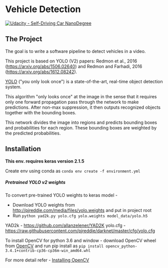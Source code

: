 # Vehicle Detection
[![Udacity - Self-Driving Car NanoDegree](https://s3.amazonaws.com/udacity-sdc/github/shield-carnd.svg)](http://www.udacity.com/drive)



The Project
---

The goal is to write a software pipeline to detect vehicles in a video.

This project is based on YOLO (V2) papers: Redmon et al., 2016 (https://arxiv.org/abs/1506.02640) and Redmon and Farhadi, 2016 (https://arxiv.org/abs/1612.08242).

[YOLO](https://pjreddie.com/darknet/yolo/) ("you only look once") is a state-of-the-art, real-time object detection system. 


This algorithm "only looks once" at the image in the sense that it requires only one forward propagation pass through the network to make predictions. After non-max suppression, it then outputs recognized objects together with the bounding boxes.

This network divides the image into regions and predicts bounding boxes and probabilities for each region. These bounding boxes are weighted by the predicted probabilities.

## Installation
**This env. requires keras version 2.1.5**

Create env using conda as `conda env create -f environment.yml`

##### Pretrained YOLO v2 weights


To convert pre-trained YOLO weights to keras model -
* Download YOLO weights from http://pjreddie.com/media/files/yolo.weights and put in project root
* Run `python yad2k.py yolo.cfg yolo.weights model_data/yolo.h5`

YAD2k - https://github.com/allanzelener/YAD2K
yolo.cfg - https://raw.githubusercontent.com/pjreddie/darknet/master/cfg/yolo.cfg

To install OpenCV for python 3.6 and window - download OpenCV wheel from [OpenCV](https://www.lfd.uci.edu/~gohlke/pythonlibs/#opencv) and run pip install as
`pip install opencv_python-3.4.1+contrib-cp36-cp36m-win_amd64.whl`

For more detail refer - [Installing OpenCV](https://stackoverflow.com/questions/42994813/installing-opencv-on-windows-10-with-python-3-6-and-anaconda-3-6)

